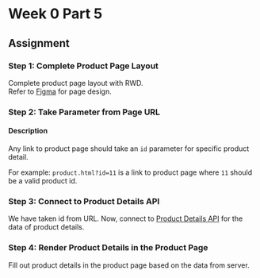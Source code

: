 # Week 0 Part 5

## Assignment

### Step 1: Complete Product Page Layout

Complete product page layout with RWD.  
Refer to [Figma](https://www.figma.com/file/sKhc4A0Gi427u1I5leT5ug/STYLiSH?node-id=21%3A338) for page design.

### Step 2: Take Parameter from Page URL

#### Description

Any link to product page should take an `id` parameter for specific product detail.

For example: `product.html?id=11` is a link to product page where `11` should be a valid product id.

### Step 3: Connect to Product Details API

We have taken id from URL. Now, connect to [Product Details API](https://github.com/AppWorks-School-Materials/API-Doc/tree/master/Stylish#product-details-api) for the data of product details.

### Step 4: Render Product Details in the Product Page

Fill out product details in the product page based on the data from server.
